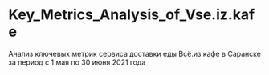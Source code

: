 # Key_Metrics_Analysis_of_Vse.iz.kafe
Анализ ключевых метрик сервиса доставки еды Всё.из.кафе в Саранске за период с 1 мая по 30 июня 2021 года
